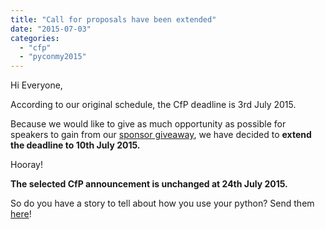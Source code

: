 ```yaml
---
title: "Call for proposals have been extended"
date: "2015-07-03"
categories:
  - "cfp"
  - "pyconmy2015"
---
```


Hi Everyone,

According to our original schedule, the CfP deadline is 3rd July 2015.

Because we would like to give as much opportunity as possible for speakers to gain from our [sponsor giveaway](http://pyconmy.blogspot.com/2015/06/free-aws-credits-to-attendees-and.html), we have decided to **extend the deadline to 10th July 2015.**

Hooray!

**The selected CfP announcement is unchanged at 24th July 2015.**

So do you have a story to tell about how you use your python? Send them [here](http://www.pycon.my/call-for-proposal)!
